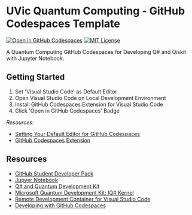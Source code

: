 # UVic Quantum Computing - GitHub Codespaces Template

[![Open in GitHub Codespaces](https://github.com/codespaces/badge.svg)](https://github.com/codespaces/new?template_repository=FlyteWizard/verbose-octo-engine&ref=main&machine=standardLinux32gb&devcontainer_path=.devcontainer%2Fdevcontainer.json&location=WestUs2)
[![MIT License](https://img.shields.io/badge/License-MIT-blue?style=for-the-badge)](https://github.com/FlyteWizard/verbose-octo-engine/blob/main/LICENSE)

A Quantum Computing GitHub Codespaces for Developing Q# and Qiskit with Jupyter Notebook.

## Getting Started

1. Set 'Visual Studio Code' as Default Editor
1. Open Visual Studio Code on Local Development Environment
1. Install GitHub Codespaces Extension for Visual Studio Code
1. Click 'Open in GitHub Codespaces' Badge

_Resources_:

- [Setting Your Default Editor for GitHub Codespaces](https://docs.github.com/en/codespaces/customizing-your-codespace/setting-your-default-editor-for-github-codespaces)
- [GitHub Codespaces Extension](https://marketplace.visualstudio.com/items?itemName=GitHub.codespaces)

## Resources

- [GitHub Student Developer Pack](https://education.github.com/pack/offers)
- [Jupyer Notebook](https://jupyter-notebook.readthedocs.io/en/stable/)
- [Q# and Quantum Development Kit](https://learn.microsoft.com/en-us/azure/quantum/overview-what-is-qsharp-and-qdk)
- [Microsoft Quantum Development Kit: IQ# Kernel](https://github.com/microsoft/iqsharp/#using-iq-as-a-container)
- [Remote Development Container for Visual Studio Code](https://github.com/microsoft/Quantum/tree/master/.devcontainer)
- [Developing with GitHub Codespaces](https://code.visualstudio.com/docs/remote/codespaces)
